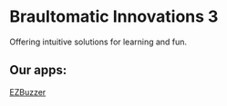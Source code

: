 # Braultomatic Innovations 3

Offering intuitive solutions for learning and fun.

## Our apps:
[EZBuzzer](https://braultomatic.github.io/ezbuzzer)
